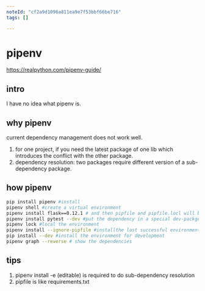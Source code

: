 ```yaml
---
noteId: "cf2a9d1096a811ea9e7f53bbf66be716"
tags: []

---
```


# pipenv

https://realpython.com/pipenv-guide/

## intro
I have no idea what pipenv is.

## why pipenv

current dependency management does not work well.

1. for one project, if you need the latest package of one lib which introduces the conflict with the other package.
2. dependency resolution: two packages require different version of a sub-dependency package. 

## how pipenv

```bash
pip install pipenv #install
pipenv shell #create a virtual environment
pipenv install flask==0.12.1 # and then pipfile and pipfile.locl will be created.
pipenv install pytest --dev #put the dependency in a special dev-packges locatioin in the pipfile.
pipenv lock #local the environment
pipenv install --ignore-pipfile #installthe last successful environment recorded. ignore-pipfile will use pipfile.lock.
pip install --dev #install the environment for development
pipenv graph --reverse # show the dependencies
```

## tips
1. pipenv install -e (editable) is required to do sub-dependency resolution
2. pipfile is like requirements.txt

